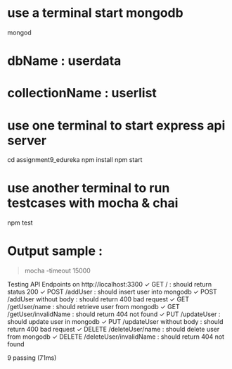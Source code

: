 # use a terminal start mongodb

mongod

# dbName : userdata

# collectionName : userlist

# use one terminal to start express api server

cd assignment9_edureka
npm install
npm start

# use another terminal to run testcases with mocha & chai

npm test

# Output sample :

> mocha -timeout 15000

Testing API Endpoints on http://localhost:3300
✓ GET / : should return status 200
✓ POST /addUser : should insert user into mongodb
✓ POST /addUser without body : should return 400 bad request
✓ GET /getUser/name : should retrieve user from mongodb
✓ GET /getUser/invalidName : should return 404 not found
✓ PUT /updateUser : should update user in mongodb
✓ PUT /updateUser without body : should return 400 bad request
✓ DELETE /deleteUser/name : should delete user from mongodb
✓ DELETE /deleteUser/invalidName : should return 404 not found

9 passing (71ms)
